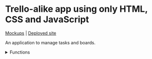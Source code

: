 # Trello-alike app using only HTML, CSS and JavaScript  
[Mockups](https://www.figma.com/file/v2kr961ayJvPo7Ry0SiaTe/Vladello?node-id=0%3A1) | [Deployed site](https://trello-alike-app-725b4.web.app/html/login.html)

An application to manage tasks and boards.

<details>
<summary>Functions</summary>

- Authentication using [Firebase Authentication](https://firebase.google.com/docs/auth)
- Boards (CRUD)
  - board title
  - colour
- Lists (CRUD)
  - title
- Tasks (CRUD)
  - title
  - description (can be empty)
  - colour
  - expire date (can be empty)
- Drag and Drop task and boards management
- Hosting using [Firebase Hosting](https://firebase.google.com/docs/hosting)

</details>
